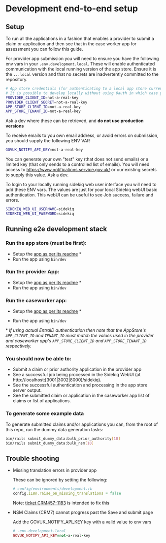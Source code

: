 # Development end-to-end setup


## Setup
To run all the applications in a fashion that enables a provider to submit a claim or application and then see that in the case worker app for assessment you can follow this guide.

For provider app submission you will need to ensure you have the following env vars in your `.env.development.local`. These will enable authenticated communication with the local running version of the app store. Ensure it is the `...local` version and that no secrets are inadvertently committed to the repository.

```sh
# App store credentials (for authenticating to a local app store currently)
# It is possible to develop locally without using Oauth in which case you should not declare APP_STORE_TENANT_ID.
PROVIDER_CLIENT_ID=not-a-real-key
PROVIDER_CLIENT_SECRET=not-a-real-key
APP_STORE_CLIENT_ID=not-a-real-key
APP_STORE_TENANT_ID=not-a-real-key
```
Ask a dev where these can be retrieved, and **do not use production versions**

To receive emails to you own email address, or avoid errors on submission, you should supply the following ENV VAR
```sh
GOVUK_NOTIFY_API_KEY=not-a-real-key
```
You can generate your own "test" key (that does not send emails) or a limited key (that only sends to a controlled list of emails). You will need access to https://www.notifications.service.gov.uk/ or our existing secrets to supply this value. Ask a dev.

To login to your locally running sidekiq web user interface you will need to add these ENV vars. The values are just for your local Sidekiq webUI basic authentication. This webUI can be useful to see Job success, failure and errors.

```sh
SIDEKIQ_WEB_UI_USERNAME=sidekiq
SIDEKIQ_WEB_UI_PASSWORD=sidekiq
```

## Running e2e development stack

### Run the app store (must be first):
  - Setup the [app as per its readme](https://github.com/ministryofjustice/laa-crime-application-store) \*
  - Run the app using `bin/dev`

### Run the provider App:
  - Setup the [app as per its readme](https://github.com/ministryofjustice/laa-submit-crime-forms) \*
  - Run the app using `bin/dev`

### Run the caseworker app:
  - Setup the [app as per its readme](https://github.com/ministryofjustice/laa-assess-crime-forms) \*

  - Run the app using `bin/dev`

\* *If using actual EntraID authentication then note that the AppStore's `APP_CLIENT_ID` and `TENANT_ID` must match the values used in the provider and caseworker app's `APP_STORE_CLIENT_ID` and `APP_STORE_TENANT_ID` respectively.*

### You should now be able to:

- Submit a claim or prior authority application in the provider app
- See a successful job being processed in the Sidekiq WebUI (at http://localhost:[3001|3002|8000]/sidekiq).
- See the successful authentication and processing in the app store server output.
- See the submitted claim or application in the caseworker app list of claims or list of applications.

### To generate some example data

To generate submitted claims and/or applications you can, from the root of this repo, run the dummy data generation tasks:

```sh
bin/rails submit_dummy_data:bulk_prior_authority[10]
bin/rails submit_dummy_data:bulk_nsm[10]
```

## Trouble shooting

- Missing translation errors in provider app

  These can be ignored by setting the following:
  ```ruby
  # config/environments/development.rb
  config.i18n.raise_on_missing_translations = false
  ```
  Note: [ticket CRM457-1183](https://dsdmoj.atlassian.net/browse/CRM457-1183) is intended to fix this

- NSM Claims (CRM7) cannot progress past the Save and submit page

  Add the GOVUK_NOTIFY_API_KEY key with a valid value to env vars
  ```ruby
  # .env.development.local
  GOVUK_NOTIFY_API_KEY=not-a-real-key
  ```

